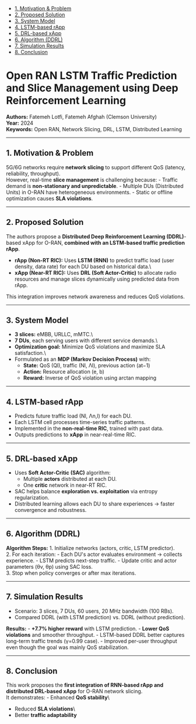 
-   [1. Motivation & Problem](#1-motivation--problem)
-   [2. Proposed Solution](#2-proposed-solution)
-   [3. System Model](#3-system-model)
-   [4. LSTM-based rApp](#4-lstm-based-rapp)
-   [5. DRL-based xApp](#5-drl-based-xapp)
-   [6. Algorithm (DDRL)](#6-algorithm-ddrl)
-   [7. Simulation Results](#7-simulation-results)
-   [8. Conclusion](#8-conclusion) 

# Open RAN LSTM Traffic Prediction and Slice Management using Deep Reinforcement Learning

**Authors:** Fatemeh Lotfi, Fatemeh Afghah (Clemson University)\
**Year:** 2024\
**Keywords:** Open RAN, Network Slicing, DRL, LSTM, Distributed Learning

------------------------------------------------------------------------

## 1. Motivation & Problem

5G/6G networks require **network slicing** to support different QoS
(latency, reliability, throughput).\
However, real-time **slice management** is challenging because: -
Traffic demand is **non-stationary and unpredictable**. - Multiple DUs
(Distributed Units) in O-RAN have heterogeneous environments. - Static
or offline optimization causes **SLA violations**.

------------------------------------------------------------------------

## 2. Proposed Solution

The authors propose a **Distributed Deep Reinforcement Learning
(DDRL)**-based xApp for O-RAN, **combined with an LSTM-based traffic
prediction rApp**.

-   **rApp (Non-RT RIC):** Uses **LSTM (RNN)** to predict traffic load
    (user density, data rate) for each DU based on historical data.\
-   **xApp (Near-RT RIC):** Uses **DRL (Soft Actor-Critic)** to allocate
    radio resources and manage slices dynamically using predicted data
    from rApp.

This integration improves network awareness and reduces QoS violations.

------------------------------------------------------------------------

## 3. System Model

-   **3 slices:** eMBB, URLLC, mMTC.\
-   **7 DUs**, each serving users with different service demands.\
-   **Optimization goal:** Minimize QoS violations and maximize SLA
    satisfaction.\
-   Formulated as an **MDP (Markov Decision Process)** with:
    -   **State:** QoS (Ql), traffic (Nl, Λl), previous action (at−1)
    -   **Action:** Resource allocation (e, b)
    -   **Reward:** Inverse of QoS violation using arctan mapping

------------------------------------------------------------------------

## 4. LSTM-based rApp

-   Predicts future traffic load (Nl, Λn,l) for each DU.
-   Each LSTM cell processes time-series traffic patterns.
-   Implemented in the **non-real-time RIC**, trained with past data.
-   Outputs predictions to **xApp** in near-real-time RIC.

------------------------------------------------------------------------

## 5. DRL-based xApp

-   Uses **Soft Actor-Critic (SAC)** algorithm:
    -   Multiple **actors** distributed at each DU.
    -   One **critic** network in near-RT RIC.
-   SAC helps balance **exploration vs. exploitation** via entropy
    regularization.
-   Distributed learning allows each DU to share experiences → faster
    convergence and robustness.

------------------------------------------------------------------------

## 6. Algorithm (DDRL)

**Algorithm Steps:** 1. Initialize networks (actors, critic, LSTM
predictor).\
2. For each iteration: - Each DU's actor evaluates environment →
collects experience. - LSTM predicts next-step traffic. - Update critic
and actor parameters (θv, θp) using SAC loss.\
3. Stop when policy converges or after max iterations.

------------------------------------------------------------------------

## 7. Simulation Results

-   Scenario: 3 slices, 7 DUs, 60 users, 20 MHz bandwidth (100 RBs).
-   Compared DDRL (with LSTM prediction) vs. DDRL (without prediction).

**Results:** - **+7.7% higher reward** with LSTM prediction. - **Lower
QoS violations** and smoother throughput. - LSTM-based DDRL better
captures long-term traffic trends (γ=0.99 case). - Improved per-user
throughput even though the goal was mainly QoS stabilization.

------------------------------------------------------------------------

## 8. Conclusion

This work proposes the **first integration of RNN-based rApp and
distributed DRL-based xApp** for O-RAN network slicing.\
It demonstrates: - Enhanced **QoS stability**\
- Reduced **SLA violations**\
- Better **traffic adaptability**

